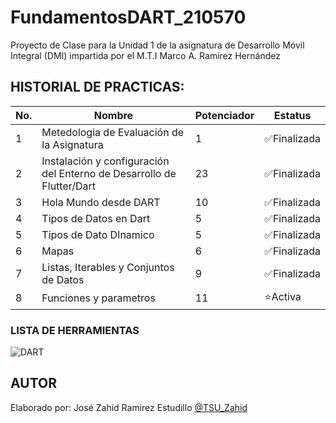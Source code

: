 # FundamentosDART_210570

Proyecto de Clase para la Unidad 1 de la asignatura de Desarrollo Móvil Integral (DMI) impartida por el M.T.I Marco A. Ramirez Hernández

## HISTORIAL DE PRACTICAS: 
|No. |Nombre|Potenciador|Estatus
|--|--|--|--|
|1|Metedologia de Evaluación de la Asignatura|1|✅Finalizada|
|2|Instalación y configuración del Enterno de Desarrollo de Flutter/Dart|23|✅Finalizada|
|3|Hola Mundo desde DART|10|✅Finalizada|
|4|Tipos de Datos en Dart|5|✅Finalizada|
|5|Tipos de Dato DInamico|5|✅Finalizada|
|6|Mapas|6|✅Finalizada|
|7|Listas, Iterables y Conjuntos de Datos|9|✅Finalizada|
|8|Funciones y parametros|11|⭐Activa|


### LISTA DE HERRAMIENTAS
![DART](https://img.shields.io/badge/Dart-0175C2?style=for-the-badge&logo=dart&logoColor=white)

## AUTOR 
Elaborado por: José Zahid Ramirez Estudillo [@TSU_Zahid](https://github.com/NoviodeAme)
